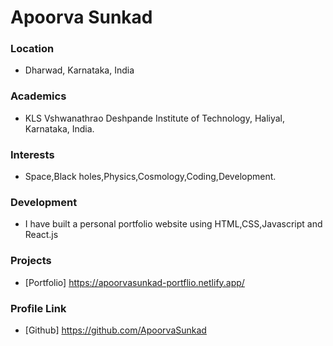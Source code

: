 # Apoorva Sunkad

### Location
- Dharwad, Karnataka, India

### Academics
- KLS Vshwanathrao Deshpande Institute of Technology, Haliyal, Karnataka, India.

### Interests
- Space,Black holes,Physics,Cosmology,Coding,Development.

### Development
- I have built a personal portfolio website using HTML,CSS,Javascript and React.js

### Projects
- [Portfolio] https://apoorvasunkad-portflio.netlify.app/

### Profile Link
- [Github] https://github.com/ApoorvaSunkad